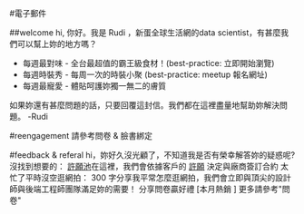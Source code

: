 #電子郵件

##welcome
hi, 你好。我是 Rudi ，新蛋全球生活網的data scientist，有甚麼我們可以幫上妳的地方嗎？

* 每週最對味 - 全台最超值的霸王級食材！(best-practice: 立即開始瀏覽)
* 每週時裝秀 - 每周一次的時裝小聚 (best-practice: meetup 報名網址)
* 每週最寵愛 - 體貼呵護妳獨一無二的膚質

如果妳還有甚麼問題的話，只要回覆這封信。我們都在這裡盡量地幫助妳解決問題。
-Rudi

#reengagement
請參考問卷 & 臉書綁定


#feedback & referal
hi，妳好久沒光顧了，不知道我是否有榮幸解答妳的疑惑呢?
沒找到想要的： [許願池]()在這裡，我們會依據客戶的 [許願]() 決定與廠商簽訂合約
太忙了平時沒空逛網拍： 
300 字分享我平常怎麼逛網拍，我們會立即與頂尖的設計師與後端工程師團隊滿足妳的需要！
分享問卷贏好禮 [本月熱銷 <content>] 
更多請參考"問卷"


